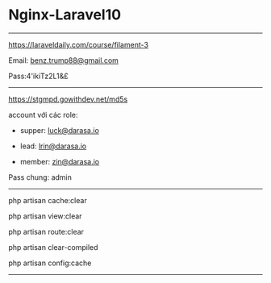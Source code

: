 # Nginx-Laravel10

-------------

https://laraveldaily.com/course/filament-3

Email: benz.trump88@gmail.com

Pass:4'ikiTz2L1&£

---------------

https://stgmpd.gowithdev.net/md5s

account với các role:

- supper: luck@darasa.io
  
- lead: lrin@darasa.io
  
- member: zin@darasa.io
  
Pass chung: admin

-------------

php artisan cache:clear

php artisan view:clear

php artisan route:clear

php artisan clear-compiled

php artisan config:cache

------------
